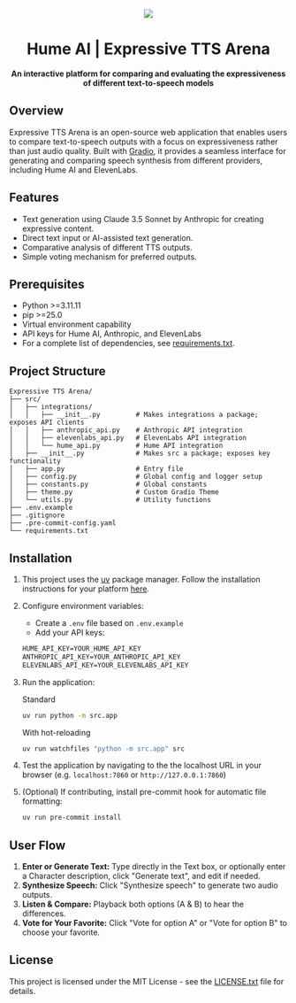 <div align="center">
    <img src="https://storage.googleapis.com/hume-public-logos/hume/hume-banner.png">
    <h1>Hume AI | Expressive TTS Arena</h1>
    <p>
        <strong> An interactive platform for comparing and evaluating the expressiveness of different text-to-speech models </strong>
    </p>
</div>

## Overview

Expressive TTS Arena is an open-source web application that enables users to compare text-to-speech outputs with a focus on expressiveness rather than just audio quality. Built with [Gradio](https://www.gradio.app/), it provides a seamless interface for generating and comparing speech synthesis from different providers, including Hume AI and ElevenLabs.

## Features

- Text generation using Claude 3.5 Sonnet by Anthropic for creating expressive content.
- Direct text input or AI-assisted text generation.
- Comparative analysis of different TTS outputs.
- Simple voting mechanism for preferred outputs.

## Prerequisites

- Python >=3.11.11
- pip >=25.0
- Virtual environment capability
- API keys for Hume AI, Anthropic, and ElevenLabs
- For a complete list of dependencies, see [requirements.txt](./requirements.txt).

## Project Structure

```
Expressive TTS Arena/
├── src/
│   ├── integrations/
│   │   ├── __init__.py         # Makes integrations a package; exposes API clients
│   │   ├── anthropic_api.py    # Anthropic API integration
│   │   ├── elevenlabs_api.py   # ElevenLabs API integration
│   │   └── hume_api.py         # Hume API integration
│   ├── __init__.py             # Makes src a package; exposes key functionality
│   ├── app.py                  # Entry file
│   ├── config.py               # Global config and logger setup
│   ├── constants.py            # Global constants
│   ├── theme.py                # Custom Gradio Theme
│   └── utils.py                # Utility functions
├── .env.example
├── .gitignore
├── .pre-commit-config.yaml
└── requirements.txt
```

## Installation

1. This project uses the [uv](https://docs.astral.sh/uv/) package manager. Follow the installation instructions for your platform [here](https://docs.astral.sh/uv/getting-started/installation/).

2. Configure environment variables:
    - Create a `.env` file based on `.env.example`
    - Add your API keys:

    ```txt
    HUME_API_KEY=YOUR_HUME_API_KEY
    ANTHROPIC_API_KEY=YOUR_ANTHROPIC_API_KEY
    ELEVENLABS_API_KEY=YOUR_ELEVENLABS_API_KEY
    ```

3. Run the application:

    Standard
    ```sh
    uv run python -m src.app
    ```

    With hot-reloading
    ```sh
    uv run watchfiles "python -m src.app" src
    ```

4. Test the application by navigating to the the localhost URL in your browser (e.g. `localhost:7860` or `http://127.0.0.1:7860`)

5. (Optional) If contributing, install pre-commit hook for automatic file formatting:
    ```sh
    uv run pre-commit install
    ```

## User Flow

1. **Enter or Generate Text:** Type directly in the Text box, or optionally enter a Character description, click "Generate text", and edit if needed.
2. **Synthesize Speech:** Click "Synthesize speech" to generate two audio outputs.
3. **Listen & Compare:** Playback both options (A & B) to hear the differences.
4. **Vote for Your Favorite:** Click "Vote for option A" or "Vote for option B" to choose your favorite.

## License

This project is licensed under the MIT License - see the [LICENSE.txt](LICENSE.txt) file for details.
